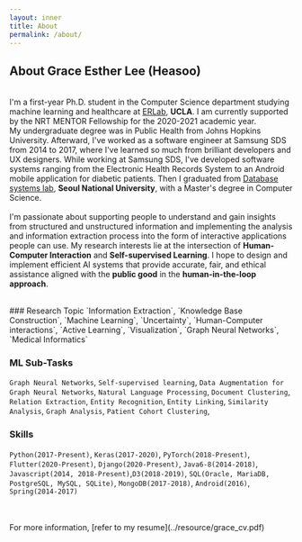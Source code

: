 ```yaml
---
layout: inner
title: About
permalink: /about/
---
```

## About Grace Esther Lee (Heasoo)
<br/>I'm a first-year Ph.D. student in the Computer Science department studying machine learning and healthcare at [ERLab](http://er.cs.ucla.edu/), **UCLA**. I am currently supported by the NRT MENTOR Fellowship for the 2020-2021 academic year.<br/>
My undergraduate degree was in Public Health from Johns Hopkins University. Afterward, I've worked as a software engineer at Samsung SDS from 2014 to 2017, where I've learned so much from brilliant developers and UX designers. While working at Samsung SDS, I've developed software systems ranging from the Electronic Health Records System to an Android mobile application for diabetic patients. Then I graduated from [Database systems lab](http://dbs.snu.ac.kr/members/gracelee/), **Seoul National University**, with a Master's degree in Computer Science.
<br/>
<br/>
I'm passionate about supporting people to understand and gain insights from structured and unstructured information and implementing the analysis and information extraction process into the form of interactive applications people can use. My research interests lie at the intersection of **Human-Computer Interaction** and **Self-supervised Learning**. I hope to design and implement efficient AI systems that provide accurate, fair, and ethical assistance aligned with the **public good** in the **human-in-the-loop approach**.


<br/>
### Research Topic
`Information Extraction`, `Knowledge Base Construction`, `Machine Learning`, `Uncertainty`, `Human-Computer interactions`, `Active Learning`, `Visualization`, `Graph Neural Networks`, `Medical Informatics`
<br/>

### ML Sub-Tasks
`Graph Neural Networks`, `Self-supervised learning`, `Data Augmentation for Graph Neural Networks`, `Natural Language Processing`, `Document Clustering`, `Relation Extraction`, `Entity Recognition`, `Entity Linking`, `Similarity Analysis`, `Graph Analysis`, `Patient Cohort Clustering`,

### Skills
`Python(2017-Present)`, `Keras(2017-2020)`, `PyTorch(2018-Present)`, `Flutter(2020-Present)`, `Django(2020-Present)`, `Java6-8(2014-2018)`, `Javascript(2014, 2018-Present)`,`D3(2018-2019)`, `SQL(Oracle, MariaDB, PostgreSQL, MySQL, SQLite)`, `MongoDB(2017-2018)`, `Android(2016)`, `Spring(2014-2017)`

<br/>

<!-- ### [Book List][/about/books] -->

<br/>
For more information, [refer to my resume](../resource/grace_cv.pdf)
